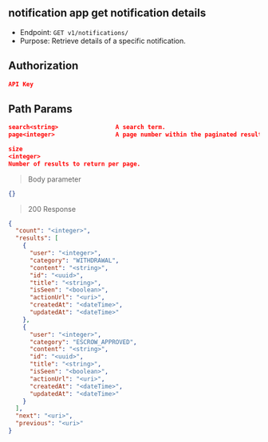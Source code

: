 ## notification app get notification details
* Endpoint: `GET v1/notifications/`
* Purpose: Retrieve details of a specific notification.

## Authorization

```json
API Key
```

## Path Params

```json
search<string>                A search term.
page<integer>                 A page number within the paginated result set.

size
<integer>
Number of results to return per page.
```

> Body parameter

```json
{}
```

> 200 Response

```json
{
  "count": "<integer>",
  "results": [
    {
      "user": "<integer>",
      "category": "WITHDRAWAL",
      "content": "<string>",
      "id": "<uuid>",
      "title": "<string>",
      "isSeen": "<boolean>",
      "actionUrl": "<uri>",
      "createdAt": "<dateTime>",
      "updatedAt": "<dateTime>"
    },
    {
      "user": "<integer>",
      "category": "ESCROW_APPROVED",
      "content": "<string>",
      "id": "<uuid>",
      "title": "<string>",
      "isSeen": "<boolean>",
      "actionUrl": "<uri>",
      "createdAt": "<dateTime>",
      "updatedAt": "<dateTime>"
    }
  ],
  "next": "<uri>",
  "previous": "<uri>"
}
```
